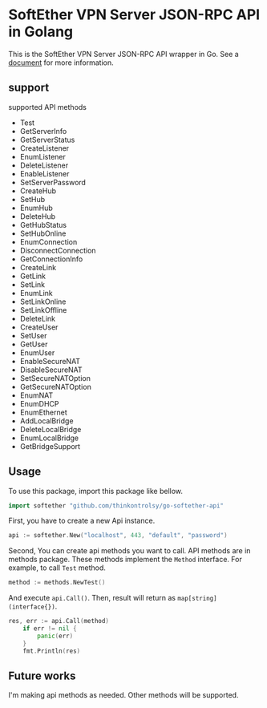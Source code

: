 # SoftEther VPN Server JSON-RPC API in Golang

This is the SoftEther VPN Server JSON-RPC API wrapper in Go.
See a [document](https://github.com/SoftEtherVPN/SoftEtherVPN/tree/master/developer_tools/vpnserver-jsonrpc-clients/) for more information.

## support

supported API methods

- Test
- GetServerInfo
- GetServerStatus
- CreateListener
- EnumListener
- DeleteListener
- EnableListener
- SetServerPassword
- CreateHub
- SetHub
- EnumHub
- DeleteHub
- GetHubStatus
- SetHubOnline
- EnumConnection
- DisconnectConnection
- GetConnectionInfo
- CreateLink
- GetLink
- SetLink
- EnumLink
- SetLinkOnline
- SetLinkOffline
- DeleteLink
- CreateUser
- SetUser
- GetUser
- EnumUser
- EnableSecureNAT
- DisableSecureNAT
- SetSecureNATOption
- GetSecureNATOption
- EnumNAT
- EnumDHCP
- EnumEthernet
- AddLocalBridge
- DeleteLocalBridge
- EnumLocalBridge
- GetBridgeSupport

## Usage

To use this package, import this package like bellow.

```go
import softether "github.com/thinkontrolsy/go-softether-api"
```

First, you have to create a new Api instance.

```go
api := softether.New("localhost", 443, "default", "password")
```

Second, You can create api methods you want to call.
API methods are in methods package. These methods implement the `Method` interface.
For example, to call `Test` method.

```go
method := methods.NewTest()
```

And execute `api.Call()`. Then, result will return as `map[string](interface{})`.

```go
res, err := api.Call(method)
	if err != nil {
		panic(err)
	}
	fmt.Println(res)
```

## Future works

I'm making api methods as needed. Other methods will be supported.
